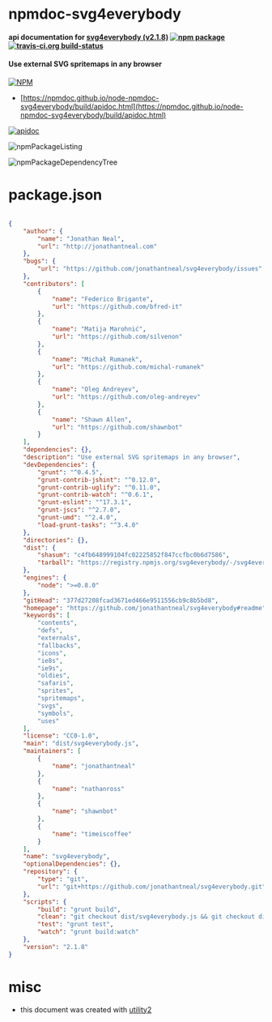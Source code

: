 # npmdoc-svg4everybody

#### api documentation for  [svg4everybody (v2.1.8)](https://github.com/jonathantneal/svg4everybody#readme)  [![npm package](https://img.shields.io/npm/v/npmdoc-svg4everybody.svg?style=flat-square)](https://www.npmjs.org/package/npmdoc-svg4everybody) [![travis-ci.org build-status](https://api.travis-ci.org/npmdoc/node-npmdoc-svg4everybody.svg)](https://travis-ci.org/npmdoc/node-npmdoc-svg4everybody)

#### Use external SVG spritemaps in any browser

[![NPM](https://nodei.co/npm/svg4everybody.png?downloads=true&downloadRank=true&stars=true)](https://www.npmjs.com/package/svg4everybody)

- [https://npmdoc.github.io/node-npmdoc-svg4everybody/build/apidoc.html](https://npmdoc.github.io/node-npmdoc-svg4everybody/build/apidoc.html)

[![apidoc](https://npmdoc.github.io/node-npmdoc-svg4everybody/build/screenCapture.buildCi.browser.%252Ftmp%252Fbuild%252Fapidoc.html.png)](https://npmdoc.github.io/node-npmdoc-svg4everybody/build/apidoc.html)

![npmPackageListing](https://npmdoc.github.io/node-npmdoc-svg4everybody/build/screenCapture.npmPackageListing.svg)

![npmPackageDependencyTree](https://npmdoc.github.io/node-npmdoc-svg4everybody/build/screenCapture.npmPackageDependencyTree.svg)



# package.json

```json

{
    "author": {
        "name": "Jonathan Neal",
        "url": "http://jonathantneal.com"
    },
    "bugs": {
        "url": "https://github.com/jonathantneal/svg4everybody/issues"
    },
    "contributors": [
        {
            "name": "Federico Brigante",
            "url": "https://github.com/bfred-it"
        },
        {
            "name": "Matija Marohnić",
            "url": "https://github.com/silvenon"
        },
        {
            "name": "Michał Rumanek",
            "url": "https://github.com/michal-rumanek"
        },
        {
            "name": "Oleg Andreyev",
            "url": "https://github.com/oleg-andreyev"
        },
        {
            "name": "Shawn Allen",
            "url": "https://github.com/shawnbot"
        }
    ],
    "dependencies": {},
    "description": "Use external SVG spritemaps in any browser",
    "devDependencies": {
        "grunt": "^0.4.5",
        "grunt-contrib-jshint": "^0.12.0",
        "grunt-contrib-uglify": "^0.11.0",
        "grunt-contrib-watch": "^0.6.1",
        "grunt-eslint": "^17.3.1",
        "grunt-jscs": "^2.7.0",
        "grunt-umd": "^2.4.0",
        "load-grunt-tasks": "^3.4.0"
    },
    "directories": {},
    "dist": {
        "shasum": "c4fb648999104fc02225852f847ccfbc0b6d7586",
        "tarball": "https://registry.npmjs.org/svg4everybody/-/svg4everybody-2.1.8.tgz"
    },
    "engines": {
        "node": ">=0.8.0"
    },
    "gitHead": "377d27208fcad3671ed466e9511556cb9c8b5bd8",
    "homepage": "https://github.com/jonathantneal/svg4everybody#readme",
    "keywords": [
        "contents",
        "defs",
        "externals",
        "fallbacks",
        "icons",
        "ie8s",
        "ie9s",
        "oldies",
        "safaris",
        "sprites",
        "spritemaps",
        "svgs",
        "symbols",
        "uses"
    ],
    "license": "CC0-1.0",
    "main": "dist/svg4everybody.js",
    "maintainers": [
        {
            "name": "jonathantneal"
        },
        {
            "name": "nathanross"
        },
        {
            "name": "shawnbot"
        },
        {
            "name": "timeiscoffee"
        }
    ],
    "name": "svg4everybody",
    "optionalDependencies": {},
    "repository": {
        "type": "git",
        "url": "git+https://github.com/jonathantneal/svg4everybody.git"
    },
    "scripts": {
        "build": "grunt build",
        "clean": "git checkout dist/svg4everybody.js && git checkout dist/svg4everybody.min.js && git checkout dist/svg4everybody.legacy.js && git checkout dist/svg4everybody.legacy.min.js",
        "test": "grunt test",
        "watch": "grunt build:watch"
    },
    "version": "2.1.8"
}
```



# misc
- this document was created with [utility2](https://github.com/kaizhu256/node-utility2)
